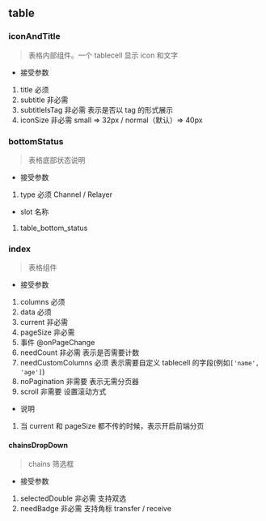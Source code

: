 ## table

### iconAndTitle

> 表格内部组件。一个 tablecell 显示 icon 和文字

-   接受参数

1. title 必须
2. subtitle 非必需
3. subtitleIsTag 非必需 表示是否以 tag 的形式展示
4. iconSize 非必需 small => 32px / normal（默认）=> 40px

### bottomStatus

> 表格底部状态说明

-   接受参数

1. type 必须 Channel / Relayer

-   slot 名称

1. table_bottom_status

### index

> 表格组件

-   接受参数

1. columns 必须
2. data 必须
3. current 非必需
4. pageSize 非必需
5. 事件 @onPageChange
6. needCount 非必需 表示是否需要计数
7. needCustomColumns 必须 表示需要自定义 tablecell 的字段(例如`['name', 'age']`)
8. noPagination 非需要 表示无需分页器
9. scroll 非需要 设置滚动方式

-   说明

1. 当 current 和 pageSize 都不传的时候，表示开启前端分页

#### chainsDropDown

> chains 筛选框

-   接受参数

1. selectedDouble 非必需 支持双选
2. needBadge 非必需 支持角标 transfer / receive
